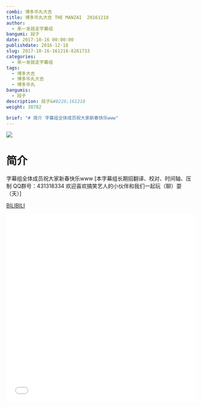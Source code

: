 ```yaml
---
combi: 博多华丸大吉
title: 博多华丸大吉 THE MANZAI  20161218
author: 
  - 来一发就走字幕组
bangumi: 段子
date: 2017-10-16 00:00:00
publishdate: 2016-12-18
slug: 2017-10-16-161218-8261733
categories: 
  - 来一发就走字幕组
tags: 
  - 博多大吉
  - 博多华丸大吉
  - 博多华丸
bangumis: 
  - 段子
description: 段子&#8226;161218
weight: 38782

brief: "# 简介 字幕组全体成员祝大家新春快乐www"
---
```


![](https://i.imgur.com/dePrnco.jpg)

# 简介  
字幕组全体成员祝大家新春快乐www [本字幕组长期招翻译、校对、时间轴、压制   QQ群号：431318334 欢迎喜欢搞笑艺人的小伙伴和我们一起玩（聊）耍 （天）]

  [BILIBILI](https://www.bilibili.com/video/av8261733/)


<div class="vcontainer">  <iframe class='video' src="//www.bilibili.com/blackboard/player.html?aid=8261733" width="100%" height="500" frameborder="0" allowfullscreen="allowfullscreen"></iframe></div>
